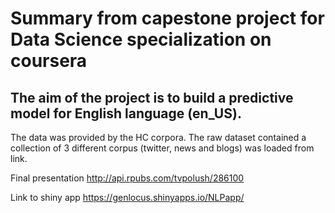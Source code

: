 # Summary from capestone project for Data Science specialization on coursera

## The aim of the project is to build a predictive model for English language (en_US).

The data was provided by the HC corpora. The raw dataset contained a collection of 3 different corpus (twitter, news and blogs) was loaded from link.

Final presentation http://api.rpubs.com/tvpolush/286100

Link to shiny app   https://genlocus.shinyapps.io/NLPapp/
